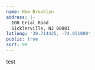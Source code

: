 ```yaml
---
name: New Brooklyn
address: |-
  100 Erial Road
  Sicklerville, NJ 08081
latlong: '39.714425, -74.951809'
public: true
sort: 99
---
```

test
